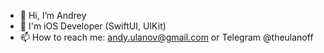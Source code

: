 - 👋 Hi, I’m Andrey
- 🥷 I'm iOS Developer (SwiftUI, UIKit)
- 📫 How to reach me: andy.ulanov@gmail.com or Telegram @theulanoff
